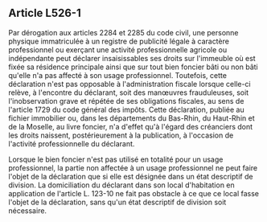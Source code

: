 Article L526-1
----
Par dérogation aux articles 2284 et 2285 du code civil, une personne physique
immatriculée à un registre de publicité légale à caractère professionnel ou
exerçant une activité professionnelle agricole ou indépendante peut déclarer
insaisissables ses droits sur l'immeuble où est fixée sa résidence principale
ainsi que sur tout bien foncier bâti ou non bâti qu'elle n'a pas affecté à son
usage professionnel. Toutefois, cette déclaration n'est pas opposable à
l'administration fiscale lorsque celle-ci relève, à l'encontre du déclarant,
soit des manœuvres frauduleuses, soit l'inobservation grave et répétée de ses
obligations fiscales, au sens de l'article 1729 du code général des impôts.
Cette déclaration, publiée au fichier immobilier ou, dans les départements du
Bas-Rhin, du Haut-Rhin et de la Moselle, au livre foncier, n'a d'effet qu'à
l'égard des créanciers dont les droits naissent, postérieurement à la
publication, à l'occasion de l'activité professionnelle du déclarant.

Lorsque le bien foncier n'est pas utilisé en totalité pour un usage
professionnel, la partie non affectée à un usage professionnel ne peut faire
l'objet de la déclaration que si elle est désignée dans un état descriptif de
division. La domiciliation du déclarant dans son local d'habitation en
application de l'article L. 123-10 ne fait pas obstacle à ce que ce local fasse
l'objet de la déclaration, sans qu'un état descriptif de division soit
nécessaire.
